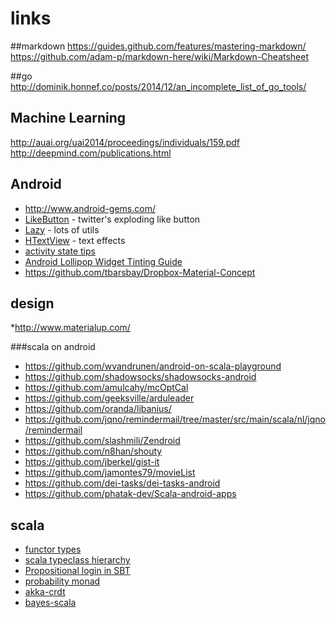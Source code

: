 # links

##markdown
https://guides.github.com/features/mastering-markdown/
https://github.com/adam-p/markdown-here/wiki/Markdown-Cheatsheet

##go
http://dominik.honnef.co/posts/2014/12/an_incomplete_list_of_go_tools/

## Machine Learning
http://auai.org/uai2014/proceedings/individuals/159.pdf
http://deepmind.com/publications.html

## Android

* http://www.android-gems.com/
* [LikeButton](https://github.com/jd-alexander/LikeButton) - twitter's exploding like button
* [Lazy](https://github.com/l123456789jy/Lazy) - lots of utils
* [HTextView](https://github.com/hanks-zyh/HTextView) - text effects
* [activity state tips](http://www.101apps.co.za/index.php/articles/persisting-the-activity-instance-state.html)
* [Android Lollipop Widget Tinting Guide](https://gist.github.com/seanKenkeremath/c945c39cdf92af138395)
* https://github.com/tbarsbay/Dropbox-Material-Concept

## design
*http://www.materialup.com/

###scala on android

* https://github.com/wvandrunen/android-on-scala-playground
* https://github.com/shadowsocks/shadowsocks-android
* https://github.com/amulcahy/mcOptCal
* https://github.com/geeksville/arduleader
* https://github.com/oranda/libanius/
* https://github.com/jqno/remindermail/tree/master/src/main/scala/nl/jqno/remindermail
* https://github.com/slashmili/Zendroid
* https://github.com/n8han/shouty
* https://github.com/jberkel/gist-it
* https://github.com/jamontes79/movieList
* https://github.com/dei-tasks/dei-tasks-android
* https://github.com/phatak-dev/Scala-android-apps

## scala
* [functor types](http://blog.tmorris.net/posts/functors-and-things-using-scala/index.html)
* [scala typeclass hierarchy](http://blog.tmorris.net/posts/scala-type-class-hierarchy/index.html)
* [Propositional login in SBT](http://www.scala-sbt.org/0.13/sxr/sbt/logic/Logic.scala.html)
* [probability monad](https://github.com/jliszka/probability-monad)
* [akka-crdt](https://github.com/jboner/akka-crdt)
* [bayes-scala](https://github.com/danielkorzekwa/bayes-scala)

